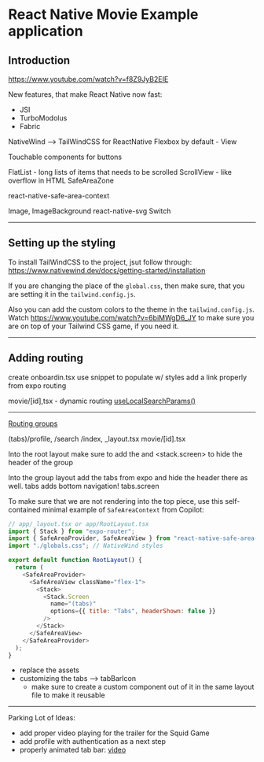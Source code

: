 # React Native Movie Example application

## Introduction

https://www.youtube.com/watch?v=f8Z9JyB2EIE

New features, that make React Native now fast:

- JSI
- TurboModolus
- Fabric

NativeWind --> TailWindCSS for ReactNative
Flexbox by default - View

Touchable components for buttons

FlatList - long lists of items that needs to be scrolled
ScrollView - like overflow in HTML
SafeAreaZone

react-native-safe-area-context

Image, ImageBackground
react-native-svg
Switch

---

## Setting up the styling

To install TailWindCSS to the project, jsut follow through:
https://www.nativewind.dev/docs/getting-started/installation

If you are changing the place of the `global.css`, then make sure, that you are
setting it in the `tailwind.config.js`.

Also you can add the custom colors to the theme in the `tailwind.config.js`.
Watch https://www.youtube.com/watch?v=6biMWgD6_JY to make sure you are on top of
your Tailwind CSS game, if you need it.

---

## Adding routing

create onboardin.tsx
use snippet to populate w/ styles
add a link properly from expo routing

movie/[id],tsx - dynamic routing
[useLocalSearchParams()](https://docs.expo.dev/router/reference/url-parameters/)

---

[Routing groups](https://docs.expo.dev/develop/file-based-routing/#groups)

(tabs)/profile, /search /index, \_layout.tsx
movie/[id].tsx

Into the root layout make sure to add the <stack> and <stack.screen> to hide the header of the group

Into the group layout add the tabs from expo and hide the header there as well.
tabs adds bottom navigation!
tabs.screen

To make sure that we are not rendering into the top piece, use this self-contained
minimal example of `SafeAreaContext` from Copilot:

```javascript
// app/_layout.tsx or app/RootLayout.tsx
import { Stack } from "expo-router";
import { SafeAreaProvider, SafeAreaView } from "react-native-safe-area-context";
import "./globals.css"; // NativeWind styles

export default function RootLayout() {
  return (
    <SafeAreaProvider>
      <SafeAreaView className="flex-1">
        <Stack>
          <Stack.Screen
            name="(tabs)"
            options={{ title: "Tabs", headerShown: false }}
          />
        </Stack>
      </SafeAreaView>
    </SafeAreaProvider>
  );
}
```

- replace the assets
- customizing the tabs --> tabBarIcon
  - make sure to create a custom component out of it in the same layout file
    to make it reusable

---

Parking Lot of Ideas:

- add proper video playing for the trailer for the Squid Game
- add profile with authentication as a next step
- properly animated tab bar: [video](https://www.youtube.com/watch?v=GrLCS5ww030)
